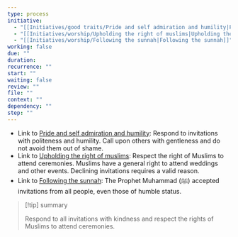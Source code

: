```yaml
---
type: process
initiative:
  - "[[Initiatives/good traits/Pride and self admiration and humility|Pride and self admiration and humility]]"
  - "[[Initiatives/worship/Upholding the right of muslims|Upholding the right of muslims]]"
  - "[[Initiatives/worship/Following the sunnah|Following the sunnah]]"
working: false
due: ""
duration: 
recurrence: ""
start: ""
waiting: false
review: ""
file: ""
context: ""
dependency: ""
step: ""
---
```


* Link to [Pride and self admiration and humility](Initiatives/good%20traits/Pride%20and%20self%20admiration%20and%20humility.md): Respond to invitations with politeness and humility. Call upon others with gentleness and do not avoid them out of shame.
* Link to [Upholding the right of muslims](Initiatives/worship/Upholding%20the%20right%20of%20muslims.md): Respect the right of Muslims to attend ceremonies. Muslims have a general right to attend weddings and other events. Declining invitations requires a valid reason.
* Link to [Following the sunnah](Initiatives/worship/Following%20the%20sunnah.md): The Prophet Muhammad (ﷺ) accepted invitations from all people, even those of humble status.

> [!tip] summary
> 
> 
> Respond to all invitations with kindness and respect the rights of Muslims to attend ceremonies.
> 

